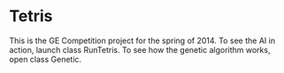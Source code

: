 Tetris
======

This is the GE Competition project for the spring of 2014. To see the AI in action, launch class RunTetris. To see how the 
genetic algorithm works, open class Genetic.
